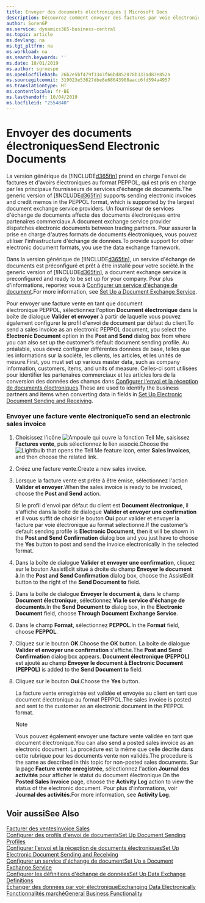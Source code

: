 ```yaml
---
title: Envoyer des documents électroniques | Microsoft Docs
description: Découvrez comment envoyer des factures par voie électronique.
author: SorenGP
ms.service: dynamics365-business-central
ms.topic: article
ms.devlang: na
ms.tgt_pltfrm: na
ms.workload: na
ms.search.keywords: ''
ms.date: 10/01/2019
ms.author: sgroespe
ms.openlocfilehash: 26b2e5bf479f3343f66bd852078b337ad87e852a
ms.sourcegitcommit: 319023e53627dbe8e68643908aacc6fd594a4957
ms.translationtype: HT
ms.contentlocale: fr-BE
ms.lasthandoff: 10/04/2019
ms.locfileid: "2554840"
---
```

# <a name="send-electronic-documents"></a><span data-ttu-id="56999-103">Envoyer des documents électroniques</span><span class="sxs-lookup"><span data-stu-id="56999-103">Send Electronic Documents</span></span>
<span data-ttu-id="56999-104">La version générique de [!INCLUDE[d365fin](includes/d365fin_md.md)] prend en charge l'envoi de factures et d'avoirs électroniques au format PEPPOL, qui est pris en charge par les principaux fournisseurs de services d'échange de documents.</span><span class="sxs-lookup"><span data-stu-id="56999-104">The generic version of [!INCLUDE[d365fin](includes/d365fin_md.md)] supports sending electronic invoices and credit memos in the PEPPOL format, which is supported by the largest document exchange service providers.</span></span> <span data-ttu-id="56999-105">Un fournisseur de services d'échange de documents affecte des documents électroniques entre partenaires commerciaux.</span><span class="sxs-lookup"><span data-stu-id="56999-105">A document exchange service provider dispatches electronic documents between trading partners.</span></span> <span data-ttu-id="56999-106">Pour assurer la prise en charge d'autres formats de documents électroniques, vous pouvez utiliser l'infrastructure d'échange de données.</span><span class="sxs-lookup"><span data-stu-id="56999-106">To provide support for other electronic document formats, you use the data exchange framework.</span></span>  

 <span data-ttu-id="56999-107">Dans la version générique de [!INCLUDE[d365fin](includes/d365fin_md.md)], un service d'échange de documents est préconfiguré et prêt à être installé pour votre société.</span><span class="sxs-lookup"><span data-stu-id="56999-107">In the generic version of [!INCLUDE[d365fin](includes/d365fin_md.md)], a document exchange service is preconfigured and ready to be set up for your company.</span></span> <span data-ttu-id="56999-108">Pour plus d'informations, reportez vous à [Configurer un service d'échange de document](across-how-to-set-up-a-document-exchange-service.md).</span><span class="sxs-lookup"><span data-stu-id="56999-108">For more information, see [Set Up a Document Exchange Service](across-how-to-set-up-a-document-exchange-service.md).</span></span>  

 <span data-ttu-id="56999-109">Pour envoyer une facture vente en tant que document électronique PEPPOL, sélectionnez l'option **Document électronique** dans la boîte de dialogue **Valider et envoyer** à partir de laquelle vous pouvez également configurer le profil d'envoi de document par défaut du client.</span><span class="sxs-lookup"><span data-stu-id="56999-109">To send a sales invoice as an electronic PEPPOL document, you select the **Electronic Document** option in the **Post and Send** dialog box from where you can also set up the customer’s default document sending profile.</span></span> <span data-ttu-id="56999-110">Au préalable, vous devez configurer différentes données de base, telles que les informations sur la société, les clients, les articles, et les unités de mesure.</span><span class="sxs-lookup"><span data-stu-id="56999-110">First, you must set up various master data, such as company information, customers, items, and units of measure.</span></span> <span data-ttu-id="56999-111">Celles-ci sont utilisées pour identifier les partenaires commerciaux et les articles lors de la conversion des données des champs dans [Configurer l'envoi et la réception de documents électroniques](across-how-to-set-up-electronic-document-sending-and-receiving.md).</span><span class="sxs-lookup"><span data-stu-id="56999-111">These are used to identify the business partners and items when converting data in fields in [Set Up Electronic Document Sending and Receiving](across-how-to-set-up-electronic-document-sending-and-receiving.md).</span></span>  

### <a name="to-send-an-electronic-sales-invoice"></a><span data-ttu-id="56999-112">Envoyer une facture vente électronique</span><span class="sxs-lookup"><span data-stu-id="56999-112">To send an electronic sales invoice</span></span>  

1.  <span data-ttu-id="56999-113">Choisissez l'icône ![Ampoule qui ouvre la fonction Tell Me](media/ui-search/search_small.png "Dites-moi ce que vous voulez faire"), saisissez **Factures vente**, puis sélectionnez le lien associé.</span><span class="sxs-lookup"><span data-stu-id="56999-113">Choose the ![Lightbulb that opens the Tell Me feature](media/ui-search/search_small.png "Tell me what you want to do") icon, enter **Sales Invoices**, and then choose the related link.</span></span>  

2.  <span data-ttu-id="56999-114">Créez une facture vente.</span><span class="sxs-lookup"><span data-stu-id="56999-114">Create a new sales invoice.</span></span>  

3.  <span data-ttu-id="56999-115">Lorsque la facture vente est prête à être émise, sélectionnez l'action **Valider et envoyer**.</span><span class="sxs-lookup"><span data-stu-id="56999-115">When the sales invoice is ready to be invoiced, choose the **Post and Send** action.</span></span>  

     <span data-ttu-id="56999-116">Si le profil d'envoi par défaut du client est **Document électronique**, il s'affiche dans la boîte de dialogue **Valider et envoyer une confirmation** et il vous suffit de choisir le bouton **Oui** pour valider et envoyer la facture par voie électronique au format sélectionné.</span><span class="sxs-lookup"><span data-stu-id="56999-116">If the customer’s default sending profile is **Electronic Document**, then it will be shown in the **Post and Send Confirmation** dialog box and you just have to choose the **Yes** button to post and send the invoice electronically in the selected format.</span></span>  

4.  <span data-ttu-id="56999-117">Dans la boîte de dialogue **Valider et envoyer une confirmation**, cliquez sur le bouton AssistEdit situé à droite du champ **Envoyer le document à**.</span><span class="sxs-lookup"><span data-stu-id="56999-117">In the **Post and Send Confirmation** dialog box, choose the AssistEdit button to the right of the **Send Document to** field.</span></span>  

5.  <span data-ttu-id="56999-118">Dans la boîte de dialogue **Envoyer le document à**, dans le champ **Document électronique**, sélectionnez **Via le service d'échange de documents**.</span><span class="sxs-lookup"><span data-stu-id="56999-118">In the **Send Document to** dialog box, in the **Electronic Document** field, choose **Through Document Exchange Service**.</span></span>  

6.  <span data-ttu-id="56999-119">Dans le champ **Format**, sélectionnez **PEPPOL**.</span><span class="sxs-lookup"><span data-stu-id="56999-119">In the **Format** field, choose **PEPPOL**.</span></span>  

7.  <span data-ttu-id="56999-120">Cliquez sur le bouton **OK**.</span><span class="sxs-lookup"><span data-stu-id="56999-120">Choose the **OK** button.</span></span> <span data-ttu-id="56999-121">La boîte de dialogue **Valider et envoyer une confirmation** s'affiche.</span><span class="sxs-lookup"><span data-stu-id="56999-121">The **Post and Send Confirmation** dialog box appears.</span></span> <span data-ttu-id="56999-122">**Document électronique (PEPPOL)** est ajouté au champ **Envoyer le document à**.</span><span class="sxs-lookup"><span data-stu-id="56999-122">**Electronic Document (PEPPOL)** is added to the **Send Document to** field.</span></span>  

8.  <span data-ttu-id="56999-123">Cliquez sur le bouton **Oui**.</span><span class="sxs-lookup"><span data-stu-id="56999-123">Choose the **Yes** button.</span></span>  

     <span data-ttu-id="56999-124">La facture vente enregistrée est validée et envoyée au client en tant que document électronique au format PEPPOL.</span><span class="sxs-lookup"><span data-stu-id="56999-124">The sales invoice is posted and sent to the customer as an electronic document in the PEPPOL format.</span></span>  

    > [!NOTE]  
    >  <span data-ttu-id="56999-125">Vous pouvez également envoyer une facture vente validée en tant que document électronique.</span><span class="sxs-lookup"><span data-stu-id="56999-125">You can also send a posted sales invoice as an electronic document.</span></span> <span data-ttu-id="56999-126">La procédure est la même que celle décrite dans cette rubrique pour les documents vente non validés.</span><span class="sxs-lookup"><span data-stu-id="56999-126">The procedure is the same as described in this topic for non-posted sales documents.</span></span> <span data-ttu-id="56999-127">Sur la page **Facture vente enregistrée**, sélectionnez l'action **Journal des activités** pour afficher le statut du document électronique.</span><span class="sxs-lookup"><span data-stu-id="56999-127">On the **Posted Sales Invoice** page, choose the **Activity Log** action to view the status of the electronic document.</span></span> <span data-ttu-id="56999-128">Pour plus d'informations, voir **Journal des activités**.</span><span class="sxs-lookup"><span data-stu-id="56999-128">For more information, see **Activity Log**.</span></span>  

## <a name="see-also"></a><span data-ttu-id="56999-129">Voir aussi</span><span class="sxs-lookup"><span data-stu-id="56999-129">See Also</span></span>  
[<span data-ttu-id="56999-130">Facturer des ventes</span><span class="sxs-lookup"><span data-stu-id="56999-130">Invoice Sales</span></span>](sales-how-invoice-sales.md)  
[<span data-ttu-id="56999-131">Configurer des profils d'envoi de documents</span><span class="sxs-lookup"><span data-stu-id="56999-131">Set Up Document Sending Profiles</span></span>](sales-how-setup-document-send-profiles.md)  
[<span data-ttu-id="56999-132">Configurer l'envoi et la réception de documents électroniques</span><span class="sxs-lookup"><span data-stu-id="56999-132">Set Up Electronic Document Sending and Receiving</span></span>](across-how-to-set-up-electronic-document-sending-and-receiving.md)  
[<span data-ttu-id="56999-133">Configurer un service d'échange de document</span><span class="sxs-lookup"><span data-stu-id="56999-133">Set Up a Document Exchange Service</span></span>](across-how-to-set-up-a-document-exchange-service.md)  
[<span data-ttu-id="56999-134">Configurer les définitions d'échange de données</span><span class="sxs-lookup"><span data-stu-id="56999-134">Set Up Data Exchange Definitions</span></span>](across-how-to-set-up-data-exchange-definitions.md)  
[<span data-ttu-id="56999-135">Échanger des données par voir électronique</span><span class="sxs-lookup"><span data-stu-id="56999-135">Exchanging Data Electronically</span></span>](across-data-exchange.md)  
[<span data-ttu-id="56999-136">Fonctionnalités marché</span><span class="sxs-lookup"><span data-stu-id="56999-136">General Business Functionality</span></span>](ui-across-business-areas.md)  
